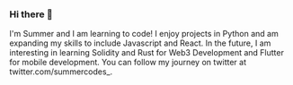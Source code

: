 ### Hi there 👋

I'm Summer and I am learning to code! I enjoy projects in Python and am expanding my skills to include Javascript and React. In the future, I am interesting in learning Solidity and Rust for Web3 Development and Flutter for mobile development. You can follow my journey on twitter at twitter.com/summercodes_.

<!--
![Summer's GitHub stats](https://github-readme-stats.vercel.app/api?username=summerzahara](https://github.com/summerzahara/github-readme-stats)

![](https://raw.githubusercontent.com/summerzahara/github-stats/master/generated/overview.svg#gh-dark-mode-only)
![](https://raw.githubusercontent.com/summerzahara/github-stats/master/generated/overview.svg#gh-light-mode-only)

![](https://raw.githubusercontent.com/summerzahara/github-stats/master/generated/languages.svg#gh-dark-mode-only)
![](https://raw.githubusercontent.com/summerzahara/github-stats/master/generated/languages.svg#gh-light-mode-only)
-->

<!--
**summerzahara/summerzahara** is a ✨ _special_ ✨ repository because its `README.md` (this file) appears on your GitHub profile.

Here are some ideas to get you started:

- 🔭 I’m currently working on ...
- 🌱 I’m currently learning ...
- 👯 I’m looking to collaborate on ...
- 🤔 I’m looking for help with ...
- 💬 Ask me about ...
- 📫 How to reach me: ...
- 😄 Pronouns: ...
- ⚡ Fun fact: ...
-->
